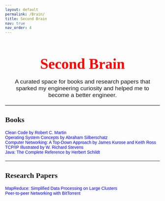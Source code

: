 ```yaml
---
layout: default
permalink: /Brain/
title: Second Brain
nav: true
nav_order: 4
---
```


<div style="text-align: center; font-family: 'Glyphicons Halflings';">
  <h1 style="font-size: 3rem; color: red; margin-bottom: 10px;">Second Brain</h1>
  <p style="font-size: 1.2rem; font-family: 'Arial', sans-serif;">
    A curated space for books and research papers that sparked my engineering curiosity and helped me to become a better engineer.
  </p>
</div>

<hr style="border: 0; border-top: 2px solid #ccc; margin: 20px 0;">

<!-- Books Section -->
<div style="text-align: left; font-family: 'Glyphicons Halflings'; margin-bottom: 20px;">
  <h2 style="font-size: 1.5rem; ">Books</h2>
  <ul style="list-style-type: none; padding: 0; font-family: 'Arial', sans-serif; color: #555;">
    <li><a href="https://www.goodreads.com/book/show/3735293-clean-code" style="color: blue; text-decoration: none;">Clean Code by Robert C. Martin</a></li>
    <li><a href="https://www.amazon.in/Operating-System-Concepts-Abraham-Silberschatz/dp/1119800366" style="color: blue; text-decoration: none;">Operating System Concepts by Abraham Silberschatz</a></li>
    <li><a href="https://www.amazon.in/Computer-Networking-Top-Down-Approach-Global/dp/1292153598" style="color: blue; text-decoration: none;">Computer Networking: A Top-Down Approach by James Kurose and Keith Ross</a></li>
    <li><a href="https://www.google.com/search?client=safari&rls=en&q=TCP%2FIP+Illustrated+by+W.+Richard+Stevens&ie=UTF-8&oe=UTF-8" style="color: blue; text-decoration: none;">TCP/IP Illustrated by W. Richard Stevens</a></li>
    <li><a href="https://www.amazon.in/JAVA-COMPLETE-REFERENCE-Herbert-Schildt/dp/9355326475/ref=asc_df_9355326475/?tag=googleshopdes-21&linkCode=df0&hvadid=710087205764&hvpos=&hvnetw=g&hvrand=16344559813150631211&hvpone=&hvptwo=&hvqmt=&hvdev=c&hvdvcmdl=&hvlocint=&hvlocphy=9300819&hvtargid=pla-2298583349659&psc=1&mcid=0f46368675b230a18e345f50ff5fd2e5&gad_source=1" style="color: blue; text-decoration: none;">Java: The Complete Reference by Herbert Schildt</a></li>
  </ul>
</div>

<hr style="border: 0; border-top: 0px solid #ccc; margin: 20px 0;">

<!-- Research Papers Section -->
<div style="text-align: left; font-family: 'Glyphicons Halflings';">
  <h2 style="font-size: 1.5rem;">Research Papers</h2>
  <ul style="list-style-type: none; padding: 0; font-family: 'Arial', sans-serif; color: #555;">
    <li><a href="https://research.google/pubs/pub62/" style="color: blue; text-decoration: none;">MapReduce: Simplified Data Processing on Large Clusters</a></li>
    <li><a href="https://web.cs.ucla.edu/classes/cs217/05BitTorrent.pdf" style="color: blue; text-decoration: none;">Peer-to-peer Networking with BitTorrent</a></li>
  </ul>
</div>
